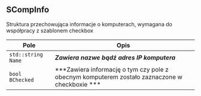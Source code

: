 ## **SCompInfo**

Struktura przechowująca informacje o komputerach, wymagana do współpracy z szablonem checkbox

| Pole                                     | Opis                                     |
| ---------------------------------------- | ---------------------------------------- |
| `std::string Name`                       | ***Zawiera nazwe bądź adres IP komputera*** |
| `bool BChecked`                          | ***Zawiera informację o tym czy pole z obecnym komputerem zostało zaznaczone w checkboxie *** |
